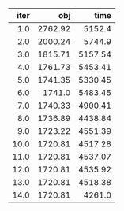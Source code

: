 |   iter |       obj |      time |
| ------:| ---------:| ---------:|
|  $1.0$ | $2762.92$ |  $5152.4$ |
|  $2.0$ | $2000.24$ |  $5744.9$ |
|  $3.0$ | $1815.71$ | $5157.54$ |
|  $4.0$ | $1761.73$ | $5453.41$ |
|  $5.0$ | $1741.35$ | $5330.45$ |
|  $6.0$ |  $1741.0$ | $5483.45$ |
|  $7.0$ | $1740.33$ | $4900.41$ |
|  $8.0$ | $1736.89$ | $4438.84$ |
|  $9.0$ | $1723.22$ | $4551.39$ |
| $10.0$ | $1720.81$ | $4517.28$ |
| $11.0$ | $1720.81$ | $4537.07$ |
| $12.0$ | $1720.81$ | $4535.92$ |
| $13.0$ | $1720.81$ | $4518.38$ |
| $14.0$ | $1720.81$ |  $4261.0$ |

